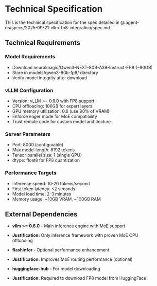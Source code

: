 # Technical Specification

This is the technical specification for the spec detailed in @.agent-os/specs/2025-09-21-vllm-fp8-integration/spec.md

## Technical Requirements

### Model Requirements
- Download neuralmagic/Qwen3-NEXT-80B-A3B-Instruct-FP8 (~80GB)
- Store in models/qwen3-80b-fp8/ directory
- Verify model integrity after download

### vLLM Configuration
- Version: vLLM >= 0.6.0 with FP8 support
- CPU offloading: 100GB for expert layers
- GPU memory utilization: 0.9 (use 90% of VRAM)
- Enforce eager mode for MoE compatibility
- Trust remote code for custom model architecture

### Server Parameters
- Port: 8000 (configurable)
- Max model length: 8192 tokens
- Tensor parallel size: 1 (single GPU)
- dtype: float8 for FP8 quantization

### Performance Targets
- Inference speed: 10-20 tokens/second
- First token latency: <2 seconds
- Model load time: 2-3 minutes
- Memory usage: ~10GB VRAM, ~100GB RAM

## External Dependencies

- **vllm >= 0.6.0** - Main inference engine with MoE support
- **Justification:** Only inference framework with proven MoE CPU offloading

- **flashinfer** - Optional performance enhancement
- **Justification:** Improves MoE routing performance (optional)

- **huggingface-hub** - For model downloading
- **Justification:** Required to download FP8 model from HuggingFace
